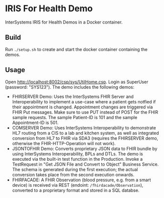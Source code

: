 # IRIS For Health Demo

InterSystems IRIS for Health Demos in a Docker container.

## Build

Run `./setup.sh` to create and start the docker container containing the demos.

## Usage

Open [http://localhost:8002/csp/sys/UtilHome.csp](http://localhost:8002/csp/sys/UtilHome.csp). Login as SuperUser (password: "SYS123"). The demo includes the following demos:

- FHIRSERVER Demo: Uses the InterSystems FHIR Server and Interoperability to implement a use-case where a patient gets notfied if their appointment is changed. Appointment changes are triggered via FHIR Put messages. Make sure to use PUT instead of POST for the FHIR sample requests. The sample Patient-ID is 101 and the sample Appointment-ID is 501.
- COMSERVER Demo: Uses InterSystems Interoperability to demonstrate HL7 routing from a CIS to a lab and kitchen system, as well as integrated conversion from HL7 to FHIR via SDA3 (requires the FHIRSERVER demo, otherwise the FHIR-HTTP-Operation will not work).
- JSONTOFHIR Demo: Converts proprietary JSON data to FHIR bundle by using InterSystems Interoperability, BPLs and DTLs. The demo is executed via the built-in test function in the Production. Invoke a TestRequest in "Get JSON File and Convert to Object" Business Service. The schema is generated during the first execution; the actual conversion takes place from the second execution onwards.
- FHIRFACADE: A FHIR Observation (blood pressure, e.g. from a smart device) is received via REST (endoint: `/fhirdacade/Observation`), converted to a proprietary format and stored in a SQL databse.